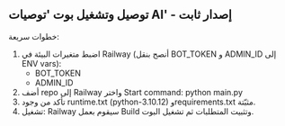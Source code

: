 توصيل وتشغيل بوت 'توصيات AI' - إصدار ثابت
----------------------------------------
خطوات سريعة:
1) اضبط متغيرات البيئة في Railway (أنصح بنقل BOT_TOKEN و ADMIN_ID إلى ENV vars):
   - BOT_TOKEN
   - ADMIN_ID
2) أضف repo إلى Railway واختر Start command: python main.py
3) تأكد من وجود runtime.txt (python-3.10.12) وrequirements.txt مثبّتة.
4) تشغيل: Railway سيقوم بعمل Build وتثبيت المتطلبات ثم تشغيل البوت.
